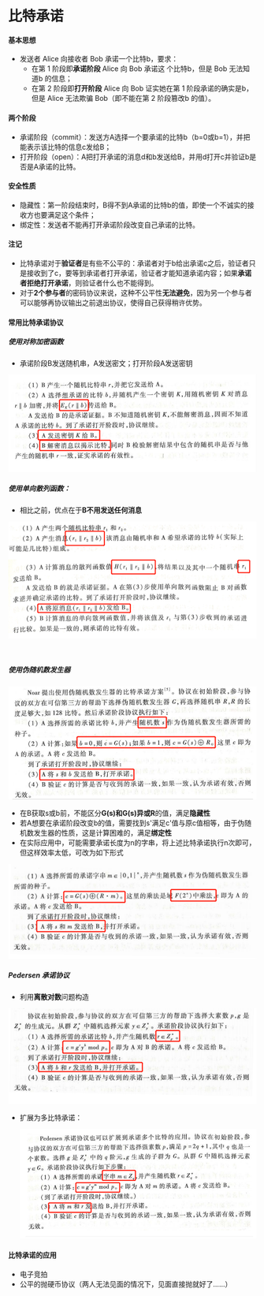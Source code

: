 # 比特承诺



#### 基本思想

* 发送者 Alice 向接收者 Bob 承诺一个比特b，要求：
  * 在第 1 阶段即**承诺阶段** Alice 向 Bob 承诺这 个比特b，但是 Bob 无法知道b 的信息；
  * 在第 2 阶段即**打开阶段** Alice 向 Bob 证实她在第 1 阶段承诺的确实是b，但是 Alice 无法欺骗 Bob（即不能在第 2 阶段篡改b 的值）。



#### 两个阶段

* 承诺阶段（commit）：发送方A选择一个要承诺的比特b（b=0或b=1），并把能表示该比特的信息c发给B；
* 打开阶段（open）：A把打开承诺的消息d和b发送给B，并用d打开c并验证b是否是A承诺的比特。



#### 安全性质

* 隐藏性：第一阶段结束时，B得不到A承诺的比特b的值，即使一个不诚实的接收方也要满足这个条件；
* 绑定性：发送者不能再打开承诺阶段改变自己承诺的比特。



#### 注记

* 比特承诺对于**验证者**是有些不公平的：承诺者对于b给出承诺c之后，验证者只是接收到了c，要等到承诺者打开承诺，验证者才能知道承诺内容；如果**承诺者拒绝打开承诺**，则验证者什么也不能得到。
* 对于**2个参与者**的密码协议来说，这种不公平性**无法避免**，因为另一个参与者可以能够再协议输出之前退出协议，使得自己获得稍许优势。



#### 常用比特承诺协议

##### 使用对称加密函数

* 承诺阶段B发送随机串，A发送密文；打开阶段A发送密钥

<img src="./images/4.1.jpg" style="zoom:67%;" />



##### 使用单向散列函数：

* 相比之前，优点在于**B不用发送任何消息**

<img src="./images/4.2.jpg" style="zoom:67%;" />

​			

##### 使用伪随机数发生器

<img src="./images/4.3.jpg" style="zoom:67%;" />



* 在B获取s或b前，不能区分**G(s)**和**G(s)异或R**的值，满足**隐藏性**
* 若A想要在承诺阶段改变b的值，需要找到s'满足c'值与原c值相等，由于伪随机数发生器的性质，这是计算困难的，满足**绑定性**
* 在实际应用中，可能需要承诺长度为n的字串，将上述比特承诺执行n次即可，但这样效率太低，可改为如下形式



<img src="./images/4.4.jpg" style="zoom:67%;" />

##### Pedersen 承诺协议

* 利用**离散对数**问题构造

<img src="./images/4.5.jpg" style="zoom:67%;" />

* 扩展为多比特承诺：

  <img src="./images/4.6.jpg" style="zoom:67%;" />





#### 比特承诺的应用

* 电子竞拍
* 公平的抛硬币协议（两人无法见面的情况下，见面直接抛就好了......）